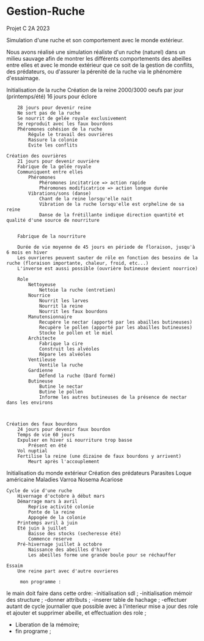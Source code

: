 # Gestion-Ruche
Projet C 2A 2023

Simulation d'une ruche et son comportement avec le monde extérieur.

Nous avons réalisé une simulation réaliste d'un ruche (naturel) dans un milieu sauvage afin de montrer les différents comportements des abeilles entre elles et avec le monde extérieur que ce soit de la gestion de conflits, des prédateurs, ou d'assurer la pérenité de la ruche via le phénomère d'essaimage.

Initialisation de la ruche
    Création de la reine
        2000/3000 oeufs par jour (printemps/été)
        16 jours pour éclore
        
        
        28 jours pour devenir reine
        Ne sort pas de la ruche
        Se nourrit de gelée royale exclusivement
        Se reproduit avec les faux bourdons
        Phéromones cohésion de la ruche
            Régule le travail des ouvrières
            Rassure la colonie
            Evite les conflits

    Création des ouvrières
        21 jours pour devenir ouvrière
        Fabrique de la gelée royale
        Communiquent entre elles
            Phéromones
                Phéromones incitatrice => action rapide
                Phéromones modificatrice => action longue durée
            Vibrations/sons (danse)
                Chant de la reine lorsqu'elle nait
                Vibration de la ruche lorsqu'elle est orpheline de sa reine 
                Danse de la frétillante indique direction quantité et qualité d'une source de nourriture

        
        Fabrique de la nourriture
            
        Durée de vie moyenne de 45 jours en période de floraison, jusqu'à 6 mois en hiver
        Les ouvrieres peuvent sauter de rôle en fonction des besoins de la ruche (floraison importante, chaleur, froid, etc...)
        L'inverse est aussi possible (ouvrière butineuse devient nourrice)

        Role 
            Nettoyeuse
                Nettoie la ruche (entretien)
            Nourrice 
                Nourrit les larves
                Nourrit la reine
                Nourrit les faux bourdons
            Manutensionnaire
                Recupère le nectar (apporté par les abailles butineuses)
                Recupère le pollen (apporté par les abailles butineuses)
                Stocke le pollen et le miel
            Architecte
                Fabrique la cire
                Construit les alvéoles
                Répare les alvéoles
            Ventileuse
                Ventile la ruche
            Gardienne
                Défend la ruche (Dard formé)
            Butineuse
                Butine le nectar
                Butine le pollen
                Informe les autres butineuses de la présence de nectar dans les environs

            

    Création des faux bourdons
        24 jours pour devenir faux bourdon
        Temps de vie 60 jours
        Expulser en hiver si nourriture trop basse
            Présent en été
        Vol nuptial
        Fertilise la reine (une dizaine de faux bourdons y arrivent)
            Meurt après l'accouplement
        
Initialisation du monde extérieur
    Création des prédateurs
    Parasites
        Loque américaine
    Maladies
        Varroa
        Nosema
        Acariose

    Cycle de vie d'une ruche 
        Hivernage d'octobre à début mars
        Démarrage mars à avril
            Reprise activité colonie 
            Ponte de la reine
            Appogée de la colonie
        Printemps avril à juin    
        Eté juin à juillet
            Baisse des stocks (secheresse été)
            Commence reserve
        Pré-hivernage juillet à octobre
            Naissance des abeilles d'hiver
            Les abeilles forme une grande boule pour se réchauffer
    
    Essaim 
        Une reine part avec d'autre ouvrieres

         mon programme :
le main doit faire dans cette ordre:
-initialisation sdl ;
-initialisation mémoir des structure ;
-donner attributs ;
-inserer table de hachage ;
-effectuer autant de cycle journalier que possible avec à l'interieur mise a jour des role et ajouter et supprimer abeille, et effectuation des role ;
- Liberation de la mémoire;
- fin programe ;